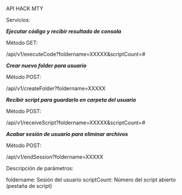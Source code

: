 API HACK MTY


Servicios:

***Ejecutar código y recibir resultado de consola***

Método GET:

/api/v1/executeCode?foldername=XXXXX&scriptCount=#



***Crear nuevo folder para usuario***

Método POST:

/api/v1/createFolder?foldername=XXXXX



***Recibir script para guardarlo en carpeta del usuario***

Método POST:

/api/v1/receiveScript?foldername=XXXXX&scriptCount=#



***Acabar sesión de usuario para eliminar archivos***

Método POST:

/api/v1/endSession?foldername=XXXXX


Descripción de parámetros:

foldername: Sesión del usuario
scriptCount: Número del script abierto (pestaña de script)